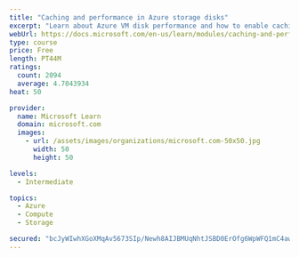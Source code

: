 ```yaml
---
title: "Caching and performance in Azure storage disks"
excerpt: "Learn about Azure VM disk performance and how to enable caching to help optimize read and write access to storage."
webUrl: https://docs.microsoft.com/en-us/learn/modules/caching-and-performance-azure-storage-and-disks/
type: course
price: Free
length: PT44M
ratings:
  count: 2094
  average: 4.7043934
heat: 50

provider:
  name: Microsoft Learn
  domain: microsoft.com
  images:
    - url: /assets/images/organizations/microsoft.com-50x50.jpg
      width: 50
      height: 50

levels:
  - Intermediate

topics:
  - Azure
  - Compute
  - Storage

secured: "bcJyWIwhXGoXMqAv5673SIp/Newh8AIJBMUqNhtJSBD0ErOfg6WpWFQ1mC4awe+WoavFVuNjkyWmgsInBTMgHPkwl2yFIOHtHx/0ahxGkbe7jmNXPmyF6S9f0K7Y4lL2xR/kPXgTwhWqhHrO9DYJi8rWgnMrvS4FmTtjehA+tcMccrNnkdjAVm9UNxDi+WG12HeYZSKbXZQU6McNRpr7UNAZ5RU0lTlc/wW9UQkTMMU6BYVPOYtcKiSlgLW54DVgQ2/VJ7Ws6U5KXbKNltI0cqhf3UNGt75AkZpGe7WbpeHa6NsWF+c48fIvWfESfKmEBA+tpokTgw71btPKAeWQ16YzohGh4VjKl7gWYy+P5ZSLOIRtr42smjBZ0ZkGM2o3NaRkN+I7WiEMK+wp6P7e9GpXHJZj8MExOmnH7UVZjLc=;5P02wQPK2xCqf6UdGhlhTg=="
---
```


